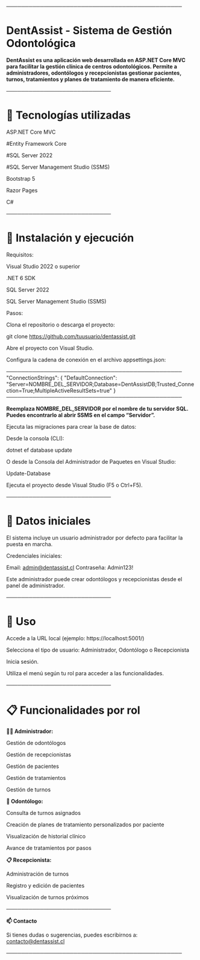 ───────────────────────────────────────────────

# DentAssist - Sistema de Gestión Odontológica
**DentAssist es una aplicación web desarrollada en ASP.NET Core MVC para facilitar la gestión clínica de centros odontológicos. Permite a administradores, odontólogos y recepcionistas gestionar pacientes, turnos, tratamientos y planes de tratamiento de manera eficiente.**

────────────────────────────

# 🧰 Tecnologías utilizadas

ASP.NET Core MVC

#Entity Framework Core

#SQL Server 2022

#SQL Server Management Studio (SSMS)

Bootstrap 5

Razor Pages

C#

────────────────────────────

# 🚀 Instalación y ejecución

Requisitos:

Visual Studio 2022 o superior

.NET 6 SDK

SQL Server 2022

SQL Server Management Studio (SSMS)

Pasos:

Clona el repositorio o descarga el proyecto:

git clone https://github.com/tuusuario/dentassist.git

Abre el proyecto con Visual Studio.

Configura la cadena de conexión en el archivo appsettings.json:

───────────────────────────────────────────────
"ConnectionStrings": {
"DefaultConnection": "Server=NOMBRE_DEL_SERVIDOR;Database=DentAssistDB;Trusted_Connection=True;MultipleActiveResultSets=true"
}
───────────────────────────────────────────────

**Reemplaza NOMBRE_DEL_SERVIDOR por el nombre de tu servidor SQL. Puedes encontrarlo al abrir SSMS en el campo “Servidor”.**

Ejecuta las migraciones para crear la base de datos:

Desde la consola (CLI):

dotnet ef database update

O desde la Consola del Administrador de Paquetes en Visual Studio:

Update-Database

Ejecuta el proyecto desde Visual Studio (F5 o Ctrl+F5).

────────────────────────────

# 🔐 Datos iniciales

El sistema incluye un usuario administrador por defecto para facilitar la puesta en marcha.

Credenciales iniciales:

Email: admin@dentassist.cl
Contraseña: Admin123!

Este administrador puede crear odontólogos y recepcionistas desde el panel de administrador.

────────────────────────────

# 🧭 Uso

Accede a la URL local (ejemplo: https://localhost:5001/)

Selecciona el tipo de usuario: Administrador, Odontólogo o Recepcionista

Inicia sesión.

Utiliza el menú según tu rol para acceder a las funcionalidades.

────────────────────────────

# 📋 Funcionalidades por rol

**👨‍💼 Administrador:**

Gestión de odontólogos

Gestión de recepcionistas

Gestión de pacientes

Gestión de tratamientos

Gestión de turnos

**🦷 Odontólogo:**

Consulta de turnos asignados

Creación de planes de tratamiento personalizados por paciente

Visualización de historial clínico

Avance de tratamientos por pasos

**📋 Recepcionista:**

Administración de turnos

Registro y edición de pacientes

Visualización de turnos próximos

────────────────────────────

**📫 Contacto**

Si tienes dudas o sugerencias, puedes escribirnos a:
contacto@dentassist.cl

───────────────────────────────────────────────
